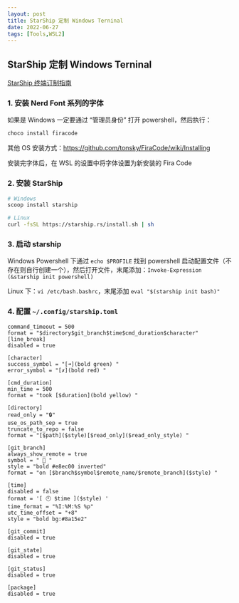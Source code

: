 ```yaml
---
layout: post
title: StarShip 定制 Windows Terninal
date: 2022-06-27
tags: [Tools,WSL2]
---
```


## StarShip 定制 Windows Terninal

[StarShip 终端订制指南](https://starship.rs/zh-CN/)

### 1. 安装  Nerd Font 系列的字体

如果是 Windows 一定要通过 “管理员身份” 打开 powershell，然后执行：

```powershell
choco install firacode
```

其他 OS 安装方式：https://github.com/tonsky/FiraCode/wiki/Installing

安装完字体后，在 WSL 的设置中将字体设置为新安装的 Fira Code

### 2. 安装 StarShip

```sh
# Windows 
scoop install starship

# Linux
curl -fsSL https://starship.rs/install.sh | sh
```

### 3. 启动 starship

Windows Powershell 下通过 `echo $PROFILE` 找到 powershell 启动配置文件（不存在则自行创建一个），然后打开文件，末尾添加：`Invoke-Expression (&starship init powershell)`

Linux 下：`vi /etc/bash.bashrc`，末尾添加 `eval "$(starship init bash)"`


### 4. 配置 `~/.config/starship.toml`

```config
command_timeout = 500
format = "$directory$git_branch$time$cmd_duration$character"
[line_break]
disabled = true

[character]
success_symbol = "[➜](bold green) "
error_symbol = "[✗](bold red) "

[cmd_duration]
min_time = 500
format = "took [$duration](bold yellow) "

[directory]
read_only = "🔒"
use_os_path_sep = true
truncate_to_repo = false
format = "[$path]($style)[$read_only]($read_only_style) "

[git_branch]
always_show_remote = true
symbol = "  "
style = "bold #e8ec00 inverted"
format = "on [$branch$symbol$remote_name/$remote_branch]($style) "

[time]
disabled = false
format = '[ 🕙 $time ]($style) '
time_format = "%I:%M:%S %p"
utc_time_offset = "+8"
style = "bold bg:#8a15e2"

[git_commit]
disabled = true

[git_state]
disabled = true

[git_status]
disabled = true

[package]
disabled = true
```